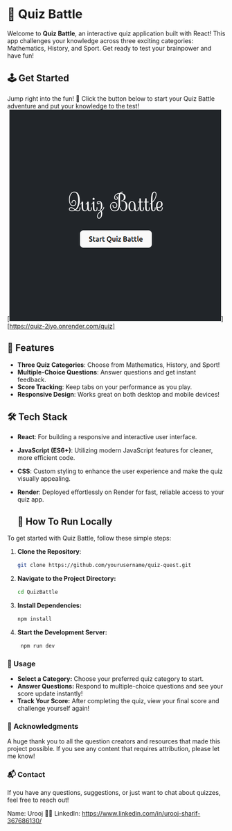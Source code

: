 # 🧠 Quiz  Battle

Welcome to **Quiz Battle**, an interactive quiz application built with React! This app challenges your knowledge across three exciting categories: Mathematics, History, and Sport. Get ready to test your brainpower and have fun!

## 🕹️ Get Started
Jump right into the fun! 🎉 Click the button below to start your Quiz Battle adventure and put your knowledge to the test! <br>
[![Play Quiz](./src/assets/ss.png)][https://quiz-2jyo.onrender.com/quiz]


## 🌟 Features
- **Three Quiz Categories**: Choose from Mathematics, History, and Sport!
- **Multiple-Choice Questions**: Answer questions and get instant feedback.
- **Score Tracking**: Keep tabs on your performance as you play.
- **Responsive Design**: Works great on both desktop and mobile devices!

## 🛠️ Tech Stack
- **React**: For building a responsive and interactive user interface.
- **JavaScript (ES6+)**: Utilizing modern JavaScript features for cleaner, more efficient code.
- **CSS**: Custom styling to enhance the user experience and make the quiz visually appealing.
- **Render**: Deployed effortlessly on Render for fast, reliable access to your quiz app.

  ## 🚀 How To Run Locally
To get started with Quiz Battle, follow these simple steps:

1. **Clone the Repository**:  
   ```bash
   git clone https://github.com/yourusername/quiz-quest.git
   
2. **Navigate to the Project Directory:**
    ```bash
    cd QuizBattle

3. **Install Dependencies:**
   ```bash
   npm install
   
4. **Start the Development Server:**
   ```bash
    npm run dev

### 📖 Usage
- **Select a Category:** Choose your preferred quiz category to start.
- **Answer Questions:** Respond to multiple-choice questions and see your score update instantly!
- **Track Your Score:** After completing the quiz, view your final score and challenge yourself again!

### 🙏 Acknowledgments
A huge thank you to all the question creators and resources that made this project possible. If you see any content that requires attribution, please let me know!

### 📬 Contact
If you have any questions, suggestions, or just want to chat about quizzes, feel free to reach out!

Name: Urooj 👩‍💻
LinkedIn: https://www.linkedin.com/in/urooj-sharif-367686130/

